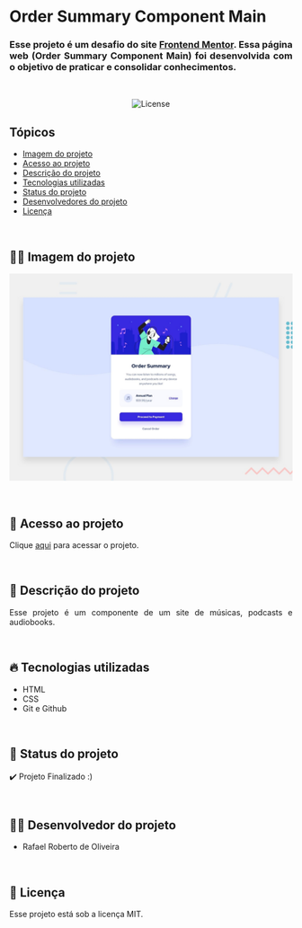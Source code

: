 # Order Summary Component Main

<h3 align="justify">Esse projeto é um desafio do site <a href="https://www.frontendmentor.io/">Frontend Mentor</a>. Essa página web (Order Summary Component Main) foi desenvolvida com o objetivo de praticar e consolidar conhecimentos.</h3>

<br>

<p align="center">
  <img alt="License" src="https://img.shields.io/static/v1?label=license&message=MIT&color=49AA26&labelColor=000000">
</p>

## Tópicos
- [Imagem do projeto](#img)
- [Acesso ao projeto](#acesso)
- [Descrição do projeto](#desc)
- [Tecnologias utilizadas](#tec)
- [Status do projeto](#status)
- [Desenvolvedores do projeto](#devs)
- [Licença](#license)

<br>

<h2 id="img">🐱‍👤 Imagem do projeto</h2>
<p align="center">
  <img src=".github/preview.jpg" alt="interface Order Summary">
</p>

<br>

<h2 id="acesso">🔗 Acesso ao projeto</h2>

Clique [aqui](https://fel1324.github.io/Order-Summary-Card/) para acessar o projeto.

<br>

<h2 id="desc">👀 Descrição do projeto</h2>

<p align="justify">
    Esse projeto é um componente de um site de músicas, podcasts e audiobooks.
</p>

<br>

<h2 id="tec">🔥 Tecnologias utilizadas</h2>

* HTML
* CSS
* Git e Github

<br>

<h2 id="status">🥂 Status do projeto</h2>

✔️ Projeto Finalizado :)

<br>

<h2 id="devs">👨‍💻 Desenvolvedor do projeto</h2>

* Rafael Roberto de Oliveira

<br>

<h2 id="license">📝 Licença</h2>

Esse projeto está sob a licença MIT.